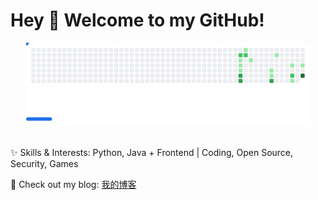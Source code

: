 # Hey 👋 Welcome to my GitHub!

<div align="center">
  <picture>
    <source media="(prefers-color-scheme: dark)" srcset="results/breakout/breakout-dark.svg" />
    <source media="(prefers-color-scheme: light)" srcset="results/breakout/breakout-light.svg" />
    <img alt="Breakout Game" src="results/breakout/breakout-light.svg" style="width: 90%; max-width: 600px; min-width: 300px;" />
  </picture>
</div>
<br>

✨ Skills & Interests: Python, Java + Frontend | Coding, Open Source, Security, Games

📖 Check out my blog: [我的博客](http://mpbs.tech/)
